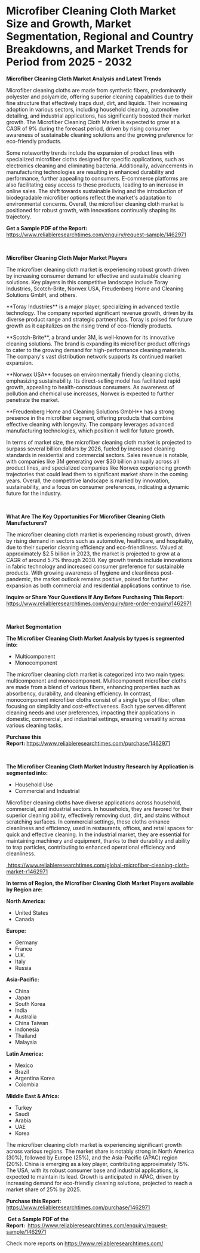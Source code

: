 <p><h1>Microfiber Cleaning Cloth Market Size and Growth, Market Segmentation, Regional and Country Breakdowns, and Market Trends for Period from 2025 -  2032</h1></p><p><strong>Microfiber Cleaning Cloth Market Analysis and Latest Trends</strong></p>
<p><p>Microfiber cleaning cloths are made from synthetic fibers, predominantly polyester and polyamide, offering superior cleaning capabilities due to their fine structure that effectively traps dust, dirt, and liquids. Their increasing adoption in various sectors, including household cleaning, automotive detailing, and industrial applications, has significantly boosted their market growth. The Microfiber Cleaning Cloth Market is expected to grow at a CAGR of 9% during the forecast period, driven by rising consumer awareness of sustainable cleaning solutions and the growing preference for eco-friendly products. </p><p>Some noteworthy trends include the expansion of product lines with specialized microfiber cloths designed for specific applications, such as electronics cleaning and eliminating bacteria. Additionally, advancements in manufacturing technologies are resulting in enhanced durability and performance, further appealing to consumers. E-commerce platforms are also facilitating easy access to these products, leading to an increase in online sales. The shift towards sustainable living and the introduction of biodegradable microfiber options reflect the market's adaptation to environmental concerns. Overall, the microfiber cleaning cloth market is positioned for robust growth, with innovations continually shaping its trajectory.</p></p>
<p><strong>Get a Sample PDF of the Report:&nbsp;</strong> <a href="https://www.reliableresearchtimes.com/enquiry/request-sample/1462971?utm_campaign=2007&utm_medium=2&utm_source=Github&utm_content=ia&utm_term=01042025&utm_id=microfiber-cleaning-cloth">https://www.reliableresearchtimes.com/enquiry/request-sample/1462971</a></p>
<p>&nbsp;</p>
<p><strong>Microfiber Cleaning Cloth Major Market Players</strong></p>
<p><p>The microfiber cleaning cloth market is experiencing robust growth driven by increasing consumer demand for effective and sustainable cleaning solutions. Key players in this competitive landscape include Toray Industries, Scotch-Brite, Norwex USA, Freudenberg Home and Cleaning Solutions GmbH, and others.</p><p>**Toray Industries** is a major player, specializing in advanced textile technology. The company reported significant revenue growth, driven by its diverse product range and strategic partnerships. Toray is poised for future growth as it capitalizes on the rising trend of eco-friendly products.</p><p>**Scotch-Brite**, a brand under 3M, is well-known for its innovative cleaning solutions. The brand is expanding its microfiber product offerings to cater to the growing demand for high-performance cleaning materials. The company's vast distribution network supports its continued market expansion.</p><p>**Norwex USA** focuses on environmentally friendly cleaning cloths, emphasizing sustainability. Its direct-selling model has facilitated rapid growth, appealing to health-conscious consumers. As awareness of pollution and chemical use increases, Norwex is expected to further penetrate the market.</p><p>**Freudenberg Home and Cleaning Solutions GmbH** has a strong presence in the microfiber segment, offering products that combine effective cleaning with longevity. The company leverages advanced manufacturing technologies, which position it well for future growth.</p><p>In terms of market size, the microfiber cleaning cloth market is projected to surpass several billion dollars by 2026, fueled by increased cleaning standards in residential and commercial sectors. Sales revenue is notable, with companies like 3M generating over $30 billion annually across all product lines, and specialized companies like Norwex experiencing growth trajectories that could lead them to significant market share in the coming years. Overall, the competitive landscape is marked by innovation, sustainability, and a focus on consumer preferences, indicating a dynamic future for the industry.</p></p>
<p>&nbsp;</p>
<p><strong>What Are The Key Opportunities For Microfiber Cleaning Cloth Manufacturers?</strong></p>
<p><p>The microfiber cleaning cloth market is experiencing robust growth, driven by rising demand in sectors such as automotive, healthcare, and hospitality, due to their superior cleaning efficiency and eco-friendliness. Valued at approximately $2.5 billion in 2023, the market is projected to grow at a CAGR of around 5.7% through 2030. Key growth trends include innovations in fabric technology and increased consumer preference for sustainable products. With growing awareness of hygiene and cleanliness post-pandemic, the market outlook remains positive, poised for further expansion as both commercial and residential applications continue to rise.</p></p>
<p><strong>Inquire or Share Your Questions If Any Before Purchasing This Report:</strong> <a href="https://www.reliableresearchtimes.com/enquiry/pre-order-enquiry/1462971?utm_campaign=2007&utm_medium=2&utm_source=Github&utm_content=ia&utm_term=01042025&utm_id=microfiber-cleaning-cloth">https://www.reliableresearchtimes.com/enquiry/pre-order-enquiry/1462971</a></p>
<p>&nbsp;</p>
<p><strong>Market Segmentation</strong></p>
<p><strong>The Microfiber Cleaning Cloth Market Analysis by types is segmented into:</strong></p>
<p><ul><li>Multicomponent</li><li>Monocomponent</li></ul></p>
<p><p>The microfiber cleaning cloth market is categorized into two main types: multicomponent and monocomponent. Multicomponent microfiber cloths are made from a blend of various fibers, enhancing properties such as absorbency, durability, and cleaning efficiency. In contrast, monocomponent microfiber cloths consist of a single type of fiber, often focusing on simplicity and cost-effectiveness. Each type serves different cleaning needs and user preferences, impacting their applications in domestic, commercial, and industrial settings, ensuring versatility across various cleaning tasks.</p></p>
<p><strong>Purchase this Report:&nbsp;</strong><a href="https://www.reliableresearchtimes.com/purchase/1462971?utm_campaign=2007&utm_medium=2&utm_source=Github&utm_content=ia&utm_term=01042025&utm_id=microfiber-cleaning-cloth">https://www.reliableresearchtimes.com/purchase/1462971</a></p>
<p>&nbsp;</p>
<p><strong>The Microfiber Cleaning Cloth Market Industry Research by Application is segmented into:</strong></p>
<p><ul><li>Household Use</li><li>Commercial and Industrial</li></ul></p>
<p><p>Microfiber cleaning cloths have diverse applications across household, commercial, and industrial sectors. In households, they are favored for their superior cleaning ability, effectively removing dust, dirt, and stains without scratching surfaces. In commercial settings, these cloths enhance cleanliness and efficiency, used in restaurants, offices, and retail spaces for quick and effective cleaning. In the industrial market, they are essential for maintaining machinery and equipment, thanks to their durability and ability to trap particles, contributing to enhanced operational efficiency and cleanliness.</p></p>
<p><a href="https://www.reliableresearchtimes.com/global-microfiber-cleaning-cloth-market-r1462971?utm_campaign=2007&utm_medium=2&utm_source=Github&utm_content=ia&utm_term=01042025&utm_id=microfiber-cleaning-cloth">&nbsp;https://www.reliableresearchtimes.com/global-microfiber-cleaning-cloth-market-r1462971</a></p>
<p><strong>In terms of Region, the Microfiber Cleaning Cloth Market Players available by Region are:</strong></p>
<p>
    <p> <strong> North America: </strong>
        <ul>
            <li>United States</li>
            <li>Canada</li>
        </ul>
        </p> 
    <p> <strong> Europe: </strong>
        <ul>
            <li>Germany</li>
            <li>France</li>
            <li>U.K.</li>
            <li>Italy</li>
            <li>Russia</li>
        </ul>
        </p> 
    <p> <strong> Asia-Pacific: </strong>
        <ul>
            <li>China</li>
            <li>Japan</li>
            <li>South Korea</li>
            <li>India</li>
            <li>Australia</li>
            <li>China Taiwan</li>
            <li>Indonesia</li>
            <li>Thailand</li>
            <li>Malaysia</li>
        </ul>
        </p> 
    <p> <strong> Latin America: </strong>
        <ul>
            <li>Mexico</li>
            <li>Brazil</li>
            <li>Argentina Korea</li>
            <li>Colombia</li>
        </ul>
        </p> 
    <p> <strong> Middle East & Africa: </strong>
        <ul>
            <li>Turkey</li>
            <li>Saudi</li>
            <li>Arabia</li>
            <li>UAE</li>
            <li>Korea</li>
        </ul>
    </p>
    </p>
<p><p>The microfiber cleaning cloth market is experiencing significant growth across various regions. The market share is notably strong in North America (30%), followed by Europe (25%), and the Asia-Pacific (APAC) region (20%). China is emerging as a key player, contributing approximately 15%. The USA, with its robust consumer base and industrial applications, is expected to maintain its lead. Growth is anticipated in APAC, driven by increasing demand for eco-friendly cleaning solutions, projected to reach a market share of 25% by 2025.</p></p>
<p><strong>Purchase this Report: </strong><a href="https://www.reliableresearchtimes.com/purchase/1462971?utm_campaign=2007&utm_medium=2&utm_source=Github&utm_content=ia&utm_term=01042025&utm_id=microfiber-cleaning-cloth">https://www.reliableresearchtimes.com/purchase/1462971</a></p>
<p>&nbsp;<strong>Get a Sample PDF of the Report:&nbsp;&nbsp;</strong><a href="https://www.reliableresearchtimes.com/enquiry/request-sample/1462971?utm_campaign=2007&utm_medium=2&utm_source=Github&utm_content=ia&utm_term=01042025&utm_id=microfiber-cleaning-cloth">https://www.reliableresearchtimes.com/enquiry/request-sample/1462971</a></p>
<p><strong></strong></p>
<p>Check more reports on <a href="https://www.reliableresearchtimes.com/?utm_campaign=2007&utm_medium=2&utm_source=Github&utm_content=ia&utm_term=01042025&utm_id=microfiber-cleaning-cloth">https://www.reliableresearchtimes.com/</a></p>